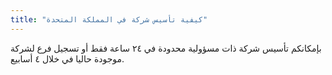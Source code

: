 ```yaml
---
title: "كيفية تأسيس شركة في المملكة المتحدة"
---
```


بإمكانكم تأسيس شركة ذات مسؤولية محدودة في ٢٤ ساعة فقط أو تسجيل فرع لشركة موجودة حاليا في خلال ٤ أسابيع. 
